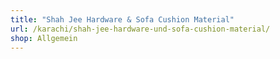 ```yaml
---
title: "Shah Jee Hardware & Sofa Cushion Material"
url: /karachi/shah-jee-hardware-und-sofa-cushion-material/
shop: Allgemein
---
```

